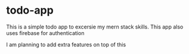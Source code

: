 # todo-app
 
This is a simple todo app to excersie my mern stack skills. This app also uses firebase for authentication

I am planning to add extra features on top of this

